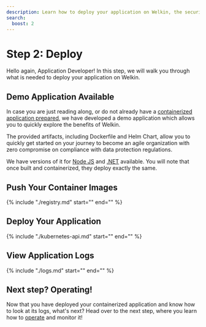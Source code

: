 ```yaml
---
description: Learn how to deploy your application on Welkin, the security-hardened Kubernetes distribution
search:
  boost: 2
---
```


# Step 2: Deploy

Hello again, Application Developer! In this step, we will walk you through what is needed to deploy your application on Welkin.

## Demo Application Available

In case you are just reading along, or do not already have a [containerized application prepared](prepare.md), we have developed a demo application which allows you to quickly explore the benefits of Welkin.

The provided artifacts, including Dockerfile and Helm Chart, allow you to quickly get started on your journey to become an agile organization with zero compromise on compliance with data protection regulations.

We have versions of it for [Node JS](https://github.com/elastisys/welkin/tree/main/user-demo) and [.NET](https://github.com/elastisys/welkin/tree/main/user-demo-dotnet) available. You will note that once built and containerized, they deploy exactly the same.

## Push Your Container Images

{%
    include "./registry.md"
    start="<!--user-demo-registry-start-->"
    end="<!--user-demo-registry-end-->"
%}

## Deploy Your Application

<!-- markdownlint-disable MD044 -->
{%
    include "./kubernetes-api.md"
    start="<!--user-demo-kubernetes-api-start-->"
    end="<!--user-demo-kubernetes-api-end-->"
%}
<!-- markdownlint-enable MD044 -->

## View Application Logs

{%
    include "./logs.md"
    start="<!--user-demo-logs-start-->"
    end="<!--user-demo-logs-end-->"
%}

## Next step? Operating!

Now that you have deployed your containerized application and know how to look at its logs, what's next? Head over to the next step, where you learn how to [operate](operate.md) and monitor it!
